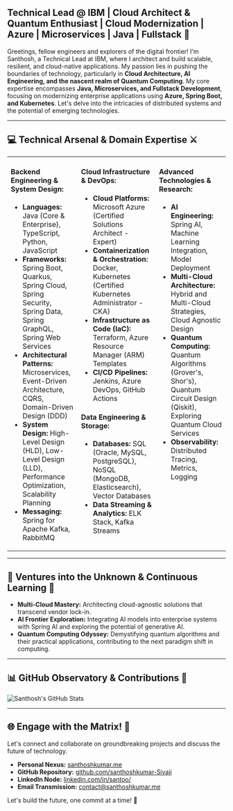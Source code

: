 ## **Technical Lead @ IBM | Cloud Architect & Quantum Enthusiast | Cloud Modernization | Azure | Microservices | Java | Fullstack** 🚀

Greetings, fellow engineers and explorers of the digital frontier! I'm Santhosh, a Technical Lead at IBM, where I architect and build scalable, resilient, and cloud-native applications. My passion lies in pushing the boundaries of technology, particularly in **Cloud Architecture, AI Engineering, and the nascent realm of Quantum Computing**. My core expertise encompasses **Java, Microservices, and Fullstack Development**, focusing on modernizing enterprise applications using **Azure, Spring Boot, and Kubernetes**. Let's delve into the intricacies of distributed systems and the potential of emerging technologies.

---

## 💻 **Technical Arsenal & Domain Expertise** ⚔️

<div>
<table>
  <tr>
    <td valign="top">
      <h4>Backend Engineering & System Design:</h4>
      <ul>
        <li><strong>Languages:</strong> Java (Core & Enterprise), TypeScript, Python, JavaScript</li>
        <li><strong>Frameworks:</strong> Spring Boot, Quarkus, Spring Cloud, Spring Security, Spring Data, Spring GraphQL, Spring Web Services</li>
        <li><strong>Architectural Patterns:</strong> Microservices, Event-Driven Architecture, CQRS, Domain-Driven Design (DDD)</li>
        <li><strong>System Design:</strong> High-Level Design (HLD), Low-Level Design (LLD), Performance Optimization, Scalability Planning</li>
        <li><strong>Messaging:</strong> Spring for Apache Kafka, RabbitMQ</li>
      </ul>
    </td>
    <td valign="top">
      <h4>Cloud Infrastructure & DevOps:</h4>
      <ul>
        <li><strong>Cloud Platforms:</strong> Microsoft Azure (Certified Solutions Architect - Expert)</li>
        <li><strong>Containerization & Orchestration:</strong> Docker, Kubernetes (Certified Kubernetes Administrator - CKA)</li>
        <li><strong>Infrastructure as Code (IaC):</strong> Terraform, Azure Resource Manager (ARM) Templates</li>
        <li><strong>CI/CD Pipelines:</strong> Jenkins, Azure DevOps, GitHub Actions</li>
      </ul>
      <h4>Data Engineering & Storage:</h4>
      <ul>
        <li><strong>Databases:</strong> SQL (Oracle, MySQL, PostgreSQL), NoSQL (MongoDB, Elasticsearch), Vector Databases</li>
        <li><strong>Data Streaming & Analytics:</strong> ELK Stack, Kafka Streams</li>
      </ul>
    </td>
    <td valign="top">
      <h4>Advanced Technologies & Research:</h4>
      <ul>
        <li><strong>AI Engineering:</strong> Spring AI, Machine Learning Integration, Model Deployment</li>
        <li><strong>Multi-Cloud Architecture:</strong> Hybrid and Multi-Cloud Strategies, Cloud Agnostic Design</li>
        <li><strong>Quantum Computing:</strong> Quantum Algorithms (Grover's, Shor's), Quantum Circuit Design (Qiskit), Exploring Quantum Cloud Services</li>
        <li><strong>Observability:</strong> Distributed Tracing, Metrics, Logging</li>
      </ul>
    </td>
  </tr>
</table>
</div>

---

## 🚀 **Ventures into the Unknown & Continuous Learning** 🌌

- **Multi-Cloud Mastery:** Architecting cloud-agnostic solutions that transcend vendor lock-in.
- **AI Frontier Exploration:** Integrating AI models into enterprise systems with Spring AI and exploring the potential of generative AI.
- **Quantum Computing Odyssey:** Demystifying quantum algorithms and their practical applications, contributing to the next paradigm shift in computing.

---

## 📊 **GitHub Observatory & Contributions** 🔭

![Santhosh's GitHub Stats](https://github-readme-stats.vercel.app/api?username=santhoshkumar-Sivaji&show_icons=true&theme=radical)

---

## 🌐 **Engage with the Matrix!** 🔗

Let's connect and collaborate on groundbreaking projects and discuss the future of technology.

- **Personal Nexus:** [santhoshkumar.me](https://santhoshkumar.me)
- **GitHub Repository:** [github.com/santhoshkumar-Sivaji](https://github.com/santhoshkumar-Sivaji)
- **LinkedIn Node:** [linkedin.com/in/santoo/](https://www.linkedin.com/in/santoo/)
- **Email Transmission:** contact@santhoshkumar.me

Let's build the future, one commit at a time! 🚀
